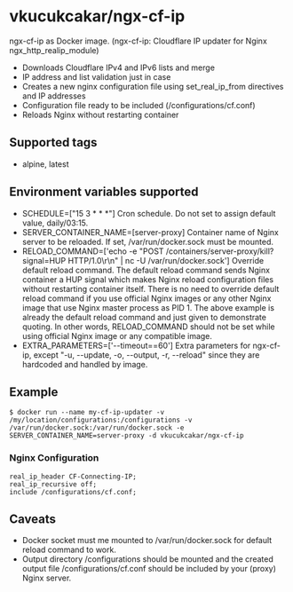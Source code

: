 # vkucukcakar/ngx-cf-ip

ngx-cf-ip as Docker image. (ngx-cf-ip: Cloudflare IP updater for Nginx ngx_http_realip_module)

* Downloads Cloudflare IPv4 and IPv6 lists and merge
* IP address and list validation just in case
* Creates a new nginx configuration file using set_real_ip_from directives and IP addresses
* Configuration file ready to be included (/configurations/cf.conf)
* Reloads Nginx without restarting container

## Supported tags

* alpine, latest

## Environment variables supported

* SCHEDULE=["15 3 * * *"]
	Cron schedule. Do not set to assign default value, daily/03:15.
* SERVER_CONTAINER_NAME=[server-proxy]
	Container name of Nginx server to be reloaded. If set, /var/run/docker.sock must be mounted.
* RELOAD_COMMAND=['echo -e \"POST /containers/server-proxy/kill?signal=HUP HTTP/1.0\r\n\" | nc -U /var/run/docker.sock']
	Override default reload command. The default reload command sends Nginx container a HUP signal which makes Nginx 
	reload configuration files without restarting container itself.	There is no need to override default reload 
	command if you use official Nginx images or any other Nginx image that use Nginx master process as PID 1. 
	The above example is already the default reload command and just given to demonstrate quoting.
	In other words, RELOAD_COMMAND should not be set while using official Nginx image or any compatible image.
* EXTRA_PARAMETERS=['--timeout==60']
	Extra parameters for ngx-cf-ip, except "-u, --update, -o, --output, -r, --reload" since they are hardcoded and
	handled by image.

## Example

	$ docker run --name my-cf-ip-updater -v /my/location/configurations:/configurations -v /var/run/docker.sock:/var/run/docker.sock -e SERVER_CONTAINER_NAME=server-proxy -d vkucukcakar/ngx-cf-ip

### Nginx Configuration

	real_ip_header CF-Connecting-IP;
	real_ip_recursive off;
	include /configurations/cf.conf;
	
	
## Caveats

* Docker socket must me mounted to /var/run/docker.sock for default reload command to work.
* Output directory /configurations should be mounted and the created output file /configurations/cf.conf should be included by your (proxy) Nginx server.
